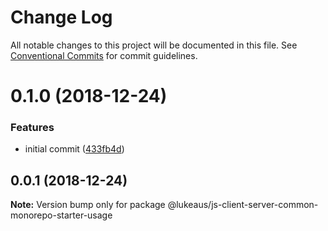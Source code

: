 # Change Log

All notable changes to this project will be documented in this file.
See [Conventional Commits](https://conventionalcommits.org) for commit guidelines.

# 0.1.0 (2018-12-24)


### Features

* initial commit ([433fb4d](https://github.com/lukeaus/js-client-server-common-monorepo-starter/commit/433fb4d))





## 0.0.1 (2018-12-24)

**Note:** Version bump only for package @lukeaus/js-client-server-common-monorepo-starter-usage
